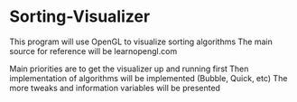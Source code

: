 # Sorting-Visualizer
This program will use OpenGL to visualize sorting algorithms
The main source for reference will be learnopengl.com

Main priorities are to get the visualizer up and running first
Then implementation of algorithms will be implemented (Bubble, Quick, etc)
The more tweaks and information variables will be presented

